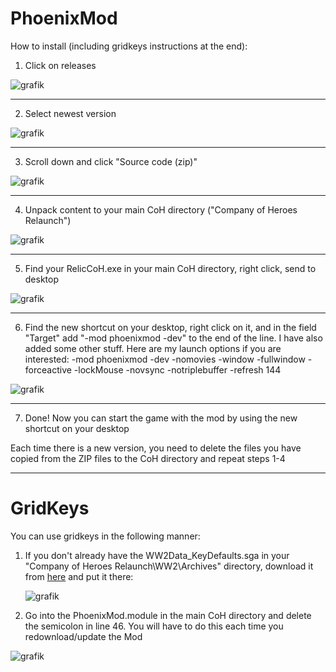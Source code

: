 # PhoenixMod

How to install (including gridkeys instructions at the end):

1. Click on releases

![grafik](https://user-images.githubusercontent.com/12478713/160440042-a174e054-d25a-4985-8c43-1c0d6147b362.png)


---


2. Select newest version

![grafik](https://user-images.githubusercontent.com/12478713/160440282-f60d7a89-67be-446d-aef5-9adb5bc22de7.png)


---


3. Scroll down and click "Source code (zip)"

![grafik](https://user-images.githubusercontent.com/12478713/160566242-a15be233-beb7-40fa-90de-d57dfcb2e5f6.png)


---


4. Unpack content to your main CoH directory ("Company of Heroes Relaunch")

![grafik](https://user-images.githubusercontent.com/12478713/160441247-29245530-a4fb-4f99-a89e-f7ad41d78b72.png)


---


5. Find your RelicCoH.exe in your main CoH directory, right click, send to desktop

![grafik](https://user-images.githubusercontent.com/12478713/160441611-e84c3e7d-2100-4a3d-9f23-d4a707afbe14.png)


---


6. Find the new shortcut on your desktop, right click on it, and in the field "Target" add "-mod phoenixmod -dev" to the end of the line. 
   I have also added some other stuff. Here are my launch options if you are interested:
   -mod phoenixmod -dev -nomovies -window -fullwindow -forceactive -lockMouse -novsync -notriplebuffer -refresh 144
   
![grafik](https://user-images.githubusercontent.com/12478713/160442715-4cb9f91e-d228-4ca6-97a2-b0f8a2e4ca72.png)


---


7. Done! Now you can start the game with the mod by using the new shortcut on your desktop


Each time there is a new version, you need to delete the files you have copied from the ZIP files to the CoH directory and repeat steps 1-4















---


# GridKeys
You can use gridkeys in the following manner:

1. If you don't already have the WW2Data_KeyDefaults.sga in your "Company of Heroes Relaunch\WW2\Archives" directory,
   download it from [here](https://github.com/Nubb3r/PhoenixMod/files/8417378/WW2Data_KeyDefaults.zip) and put it there:
   
   ![grafik](https://user-images.githubusercontent.com/12478713/161741018-b3a25ffc-bee1-4249-95a4-ffb77d7e0509.png)

   
2. Go into the PhoenixMod.module in the main CoH directory and delete the semicolon in line 46. You will have to do this each time you redownload/update the Mod

![grafik](https://user-images.githubusercontent.com/12478713/161740515-9f49f85c-1be4-4557-9af0-c0668b81d48c.png)




